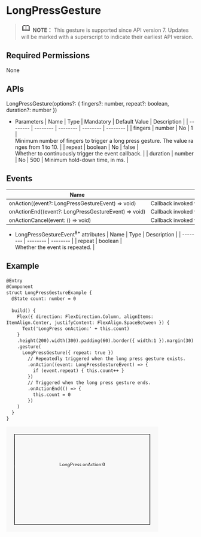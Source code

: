 # LongPressGesture


> ![icon-note.gif](public_sys-resources/icon-note.gif) **NOTE：**
> This gesture is supported since API version 7. Updates will be marked with a superscript to indicate their earliest API version.


## Required Permissions

None


## APIs

LongPressGesture(options?: { fingers?: number, repeat?: boolean, duration?: number })

- Parameters
    | Name | Type | Mandatory | Default&nbsp;Value | Description | 
  | -------- | -------- | -------- | -------- | -------- |
  | fingers | number | No | 1 | Minimum&nbsp;number&nbsp;of&nbsp;fingers&nbsp;to&nbsp;trigger&nbsp;a&nbsp;long&nbsp;press&nbsp;gesture.&nbsp;The&nbsp;value&nbsp;ranges&nbsp;from&nbsp;1&nbsp;to&nbsp;10. | 
  | repeat | boolean | No | false | Whether&nbsp;to&nbsp;continuously&nbsp;trigger&nbsp;the&nbsp;event&nbsp;callback. | 
  | duration | number | No | 500 | Minimum&nbsp;hold-down&nbsp;time,&nbsp;in&nbsp;ms. | 


## Events

  | Name | Description | 
| -------- | -------- |
| onAction((event?:&nbsp;LongPressGestureEvent)&nbsp;=&gt;&nbsp;void) | Callback&nbsp;invoked&nbsp;when&nbsp;a&nbsp;long&nbsp;press&nbsp;gesture&nbsp;is&nbsp;recognized. | 
| onActionEnd((event?:&nbsp;LongPressGestureEvent)&nbsp;=&gt;&nbsp;void) | Callback&nbsp;invoked&nbsp;when&nbsp;the&nbsp;finger&nbsp;used&nbsp;for&nbsp;a&nbsp;long&nbsp;press&nbsp;gesture&nbsp;is&nbsp;lift. | 
| onActionCancel(event:&nbsp;()&nbsp;=&gt;&nbsp;void) | Callback&nbsp;invoked&nbsp;when&nbsp;a&nbsp;tap&nbsp;cancellation&nbsp;event&nbsp;is&nbsp;received&nbsp;after&nbsp;a&nbsp;long&nbsp;press&nbsp;gesture&nbsp;is&nbsp;recognized. | 

- LongPressGestureEvent<sup>8+</sup> attributes
    | Name | Type | Description | 
  | -------- | -------- | -------- |
  | repeat | boolean | Whether&nbsp;the&nbsp;event&nbsp;is&nbsp;repeated. | 


## Example


```
@Entry
@Component
struct LongPressGestureExample {
  @State count: number = 0

  build() {
    Flex({ direction: FlexDirection.Column, alignItems: ItemAlign.Center, justifyContent: FlexAlign.SpaceBetween }) {
      Text('LongPress onAction:' + this.count)
    }
    .height(200).width(300).padding(60).border({ width:1 }).margin(30)
    .gesture(
      LongPressGesture({ repeat: true })
        // Repeatedly triggered when the long press gesture exists.
        .onAction((event: LongPressGestureEvent) => {
          if (event.repeat) { this.count++ }
        })
        // Triggered when the long press gesture ends.
        .onActionEnd(() => {
          this.count = 0
        })
    )
  }
}
```

![en-us_image_0000001257058425](figures/en-us_image_0000001257058425.gif)
